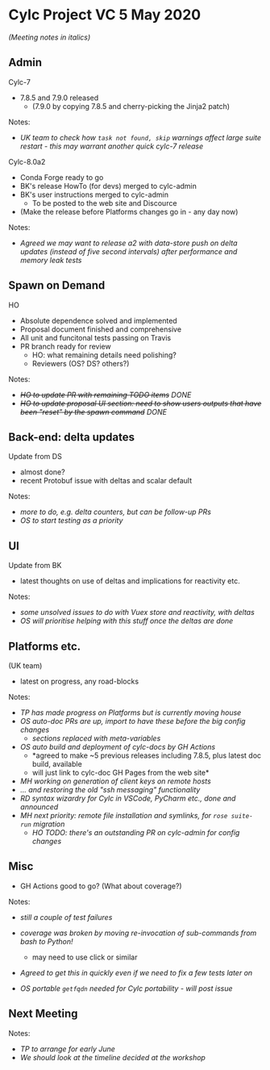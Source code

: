 # Cylc Project VC 5 May 2020

*(Meeting notes in italics)*

## Admin

Cylc-7
- 7.8.5 and 7.9.0 released
  - (7.9.0 by copying 7.8.5 and cherry-picking the Jinja2 patch)

Notes:
- *UK team to check how `task not found, skip` warnings affect large suite
  restart - this may warrant another quick cylc-7 release*
 
Cylc-8.0a2
- Conda Forge ready to go
- BK's release HowTo (for devs) merged to cylc-admin
- BK's user instructions merged to cylc-admin
  - To be posted to the web site and Discource 
- (Make the release before Platforms changes go in - any day now)

Notes:
- *Agreed we may want to release a2 with data-store push on delta updates
  (instead of five second intervals) after performance and memory leak tests*

## Spawn on Demand

HO
- Absolute dependence solved and implemented
- Proposal document finished and comprehensive
- All unit and funcitonal tests passing on Travis
- PR branch ready for review
   - HO: what remaining details need polishing?
   - Reviewers (OS? DS? others?)

Notes:
- *~~HO to update PR with remaining TODO items~~ DONE*
- *~~HO to update proposal UI section: need to show users outputs that have been
  "reset" by the spawn command~~ DONE*

## Back-end: delta updates

Update from DS 

- almost done?
- recent Protobuf issue with deltas and scalar default

Notes:
- *more to do, e.g. delta counters, but can be follow-up PRs*
- *OS to start testing as a priority*
 
## UI

Update from BK

- latest thoughts on use of deltas and implications for reactivity etc.

Notes:
- *some unsolved issues to do with Vuex store and reactivity, with deltas*
- *OS will prioritise helping with this stuff once the deltas are done*

## Platforms etc.

(UK team)
- latest on progress, any road-blocks

Notes:
- *TP has made progress on Platforms but is currently moving house*
- *OS auto-doc PRs are up, import to have these before the big config changes*
    - *sections replaced with meta-variables*
- *OS auto build and deployment of cylc-docs by GH Actions*
    - *agreed to make ~5 previous releases including 7.8.5, plus latest doc
      build, available
    - will just link to cylc-doc GH Pages from the web site*
- *MH working on generation of client keys on remote hosts*
- *... and restoring the old "ssh messaging" functionality*
- *RD syntax wizardry for Cylc in VSCode, PyCharm etc., done and announced*
- *MH next priority: remote file installation and symlinks, for `rose suite-run` migration*
  - *HO TODO: there's an outstanding PR on cylc-admin for config changes*

## Misc

- GH Actions good to go? (What about coverage?)

Notes:
- *still a couple of test failures*
- *coverage was broken by moving re-invocation of sub-commands from bash to Python!*
   - may need to use click or similar
- *Agreed to get this in quickly even if we need to fix a few tests later on*

- *OS portable `getfqdn` needed for Cylc portability - will post issue*

## Next Meeting

Notes:
- *TP to arrange for early June*
- *We should look at the timeline decided at the workshop*

